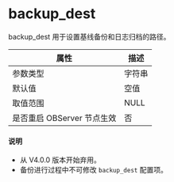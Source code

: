 backup_dest 
================================

backup_dest 用于设置基线备份和日志归档的路径。


|      **属性**      | **描述** |
|------------------|--------|
| 参数类型             | 字符串    |
| 默认值              | 空值     |
| 取值范围             | NULL   |
| 是否重启 OBServer 节点生效 | 否      |

<main id="notice" type='explain'>
  <h4>说明</h4>
  <p></p>
  <ul>
  <li> 从 V4.0.0 版本开始弃用。  </li>
  <li>  备份进行过程中不可修改 <code>backup_dest</code> 配置项。
  </li>
  </ul>
</main>

